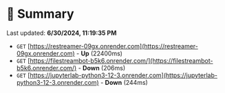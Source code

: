 # 📖 Summary
Last updated: **6/30/2024, 11:19:35 PM**

- `GET` [https://restreamer-09gx.onrender.com](https://restreamer-09gx.onrender.com) - **Up** (22400ms)
- `GET` [https://filestreambot-b5k6.onrender.com/](https://filestreambot-b5k6.onrender.com/) - **Down** (206ms)
- `GET` [https://jupyterlab-python3-12-3.onrender.com](https://jupyterlab-python3-12-3.onrender.com) - **Down** (244ms)
